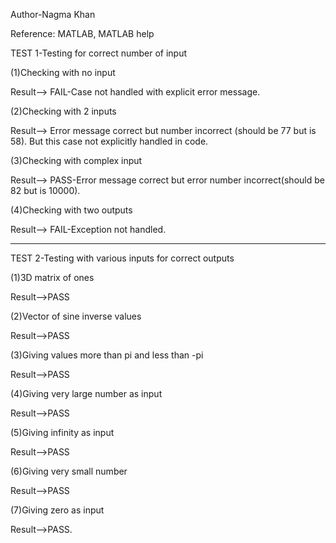 Author-Nagma Khan

Reference: MATLAB, MATLAB help


TEST 1-Testing for correct number of input

(1)Checking with no input

Result--> FAIL-Case not handled with explicit error message.

(2)Checking with 2 inputs

Result--> Error message correct but number incorrect (should be 77 but is 58). But this case not explicitly handled in code.

(3)Checking with complex input

Result--> PASS-Error message correct but error number incorrect(should be 82 but is 10000).

(4)Checking with two outputs

Result--> FAIL-Exception not handled.

*******************************************************************************************************************************
TEST 2-Testing with various inputs for correct outputs

(1)3D matrix of ones

Result-->PASS

(2)Vector of sine inverse values

Result-->PASS

(3)Giving values more than pi and less than -pi

Result-->PASS

(4)Giving very large number as input

Result-->PASS

(5)Giving infinity as input

Result-->PASS

(6)Giving very small number

Result-->PASS

(7)Giving zero as input

Result-->PASS.
